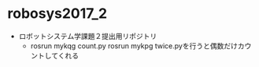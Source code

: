# robosys2017_2

* ロボットシステム学課題２提出用リポジトリ
   * rosrun mykqg count.py rosrun mykpg twice.pyを行うと偶数だけカウントしてくれる
